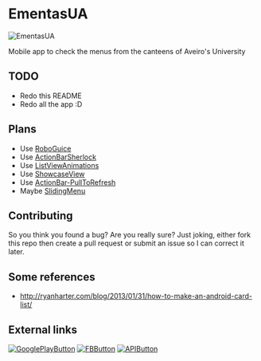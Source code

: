 EmentasUA
=========

![EmentasUA](https://raw.github.com/renato-almeida/EmentasUA/master/images/icon.png)


Mobile app to check the menus from the canteens of Aveiro's University

## TODO

*   Redo this README
*   Redo all the app :D


## Plans

* Use [RoboGuice](https://github.com/roboguice/roboguice)
* Use [ActionBarSherlock](http://actionbarsherlock.com/)
* Use [ListViewAnimations](https://github.com/nhaarman/ListViewAnimations)
* Use [ShowcaseView](https://github.com/Espiandev/ShowcaseView)
* Use [ActionBar-PullToRefresh](https://github.com/chrisbanes/ActionBar-PullToRefresh)
* Maybe [SlidingMenu](https://github.com/jfeinstein10/SlidingMenu)

## Contributing

So you think you found a bug? Are you really sure? Just joking, either fork this repo then create a pull request or submit an issue so I can correct it later.

## Some references
* http://ryanharter.com/blog/2013/01/31/how-to-make-an-android-card-list/


## External links


[![GooglePlayButton](https://raw.github.com/renato-almeida/EmentasUA/master/images/GooglePlayButton.png)](https://play.google.com/store/apps/details?id=org.ementasua)
[![FBButton](https://raw.github.com/renato-almeida/EmentasUA/master/images/fb.png)](https://www.facebook.com/EmentasUA)
[![APIButton](https://raw.github.com/renato-almeida/EmentasUA/master/images/api.png)](http://api.web.ua.pt/)

